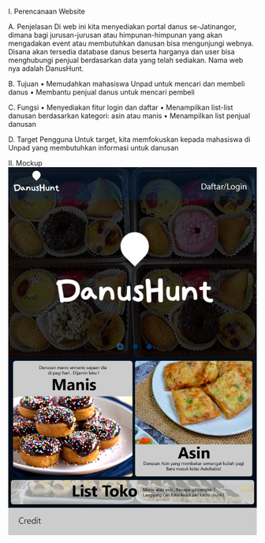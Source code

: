 
I.	Perencanaan Website

A.	Penjelasan
Di web ini kita menyediakan portal danus se-Jatinangor, dimana bagi jurusan-jurusan atau himpunan-himpunan yang akan mengadakan event atau membutuhkan danusan bisa mengunjungi webnya. Disana akan tersedia database danus beserta harganya dan user bisa menghubungi penjual berdasarkan data yang telah sediakan. Nama web nya adalah DanusHunt.

B.	Tujuan
•	Memudahkan mahasiswa Unpad untuk mencari dan membeli danus 
•	Membantu penjual danus untuk mencari pembeli

C.	Fungsi
•	Menyediakan fitur login dan daftar
•	Menampilkan list-list danusan berdasarkan kategori: asin atau manis
•	Menampilkan list penjual danusan

D.	Target Pengguna
Untuk target, kita memfokuskan kepada mahasiswa di Unpad yang membutuhkan informasi untuk danusan

II. Mockup
![](images/mockup.jpg)
